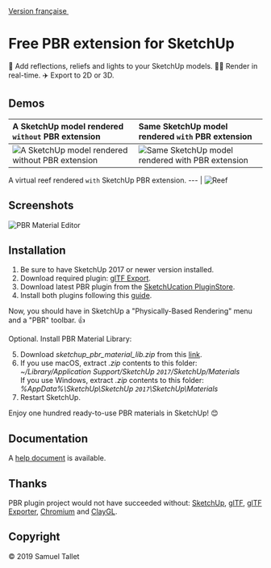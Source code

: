 <a href="https://github.com/SamuelTS/SketchUp-PBR-Plugin/blob/master/docs/LISEZMOI.md">Version française <img height="16" width="16" src="https://emojipedia-us.s3.amazonaws.com/thumbs/60/google/119/flag-for-france_1f1eb-1f1f7.png"></a>

Free PBR extension for SketchUp
===============================

💅 Add reflections, reliefs and lights to your SketchUp models. 🏃‍♀️ Render in real-time. ✈️ Export to 2D or 3D.

Demos
-----

A SketchUp model rendered `without` PBR extension | Same SketchUp model rendered `with` PBR extension
:--- | :---
![A SketchUp model rendered without PBR extension](https://github.com/SamuelTS/SketchUp-PBR-Plugin/raw/master/docs/demos/a-sketchup-model-rendered-without-pbr-extension.png) | ![Same SketchUp model rendered with PBR extension](https://github.com/SamuelTS/SketchUp-PBR-Plugin/raw/master/docs/demos/same-sketchup-model-rendered-with-pbr-extension.png)

A virtual reef rendered `with` SketchUp PBR extension.
--- |
![Reef](https://github.com/SamuelTS/SketchUp-PBR-Plugin/raw/master/docs/demos/a-virtual-reef-rendered-with-sketchup-pbr-extension.jpg)

Screenshots
-----------

![PBR Material Editor](https://github.com/SamuelTS/SketchUp-PBR-Plugin/raw/master/docs/screenshots/pbr-material-editor-in-english.png)

Installation
------------

1. Be sure to have SketchUp 2017 or newer version installed.
2. Download required plugin: [glTF Export](https://extensions.sketchup.com/content/gltf-exporter).
3. Download latest PBR plugin from the [SketchUcation PluginStore](https://sketchucation.com/pluginstore?pln=pbr).
4. Install both plugins following this [guide](https://help.sketchup.com/article/3000263).

Now, you should have in SketchUp a "Physically-Based Rendering" menu and a "PBR" toolbar. 👍

Optional. Install PBR Material Library:

5. Download *sketchup_pbr_material_lib.zip* from this [link](https://github.com/SamuelTS/SketchUp-PBR-Plugin/releases/download/v1.4.5/sketchup_pbr_material_lib.zip).
6. If you use macOS, extract *.zip* contents to this folder: *~/Library/Application Support/SketchUp `2017`/SketchUp/Materials*<br>
If you use Windows, extract *.zip* contents to this folder: *%AppData%\SketchUp\SketchUp `2017`\SketchUp\Materials*
7. Restart SketchUp.

Enjoy one hundred ready-to-use PBR materials in SketchUp! 😊

Documentation
-------------

A [help document](https://github.com/SamuelTS/SketchUp-PBR-Plugin/blob/master/docs/help.md) is available.

Thanks
------

PBR plugin project would not have succeeded without: [SketchUp](https://www.sketchup.com), [glTF](https://www.khronos.org/gltf/), [glTF Exporter](https://extensions.sketchup.com/content/gltf-exporter), [Chromium](https://www.chromium.org/) and [ClayGL](http://claygl.xyz/).

Copyright
---------

© 2019 Samuel Tallet
